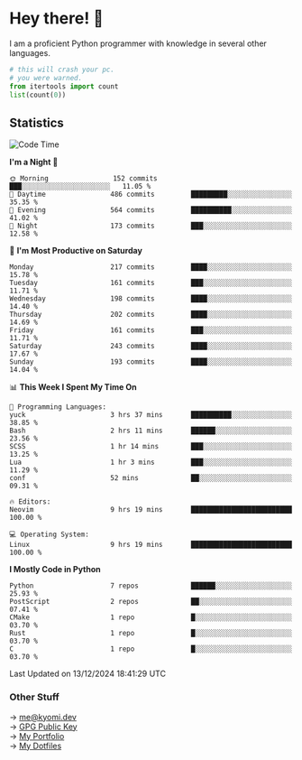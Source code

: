# Hey there! 👋

I am a proficient Python programmer with knowledge in several other languages.

```py
# this will crash your pc.
# you were warned.
from itertools import count
list(count(0))
```

## Statistics
<!--START_SECTION:waka-->
![Code Time](http://img.shields.io/badge/Code%20Time-1%2C639%20hrs%2020%20mins-blue)

**I'm a Night 🦉** 

```text
🌞 Morning                152 commits         ███░░░░░░░░░░░░░░░░░░░░░░   11.05 % 
🌆 Daytime                486 commits         █████████░░░░░░░░░░░░░░░░   35.35 % 
🌃 Evening                564 commits         ██████████░░░░░░░░░░░░░░░   41.02 % 
🌙 Night                  173 commits         ███░░░░░░░░░░░░░░░░░░░░░░   12.58 % 
```
📅 **I'm Most Productive on Saturday** 

```text
Monday                   217 commits         ████░░░░░░░░░░░░░░░░░░░░░   15.78 % 
Tuesday                  161 commits         ███░░░░░░░░░░░░░░░░░░░░░░   11.71 % 
Wednesday                198 commits         ████░░░░░░░░░░░░░░░░░░░░░   14.40 % 
Thursday                 202 commits         ████░░░░░░░░░░░░░░░░░░░░░   14.69 % 
Friday                   161 commits         ███░░░░░░░░░░░░░░░░░░░░░░   11.71 % 
Saturday                 243 commits         ████░░░░░░░░░░░░░░░░░░░░░   17.67 % 
Sunday                   193 commits         ████░░░░░░░░░░░░░░░░░░░░░   14.04 % 
```


📊 **This Week I Spent My Time On** 

```text
💬 Programming Languages: 
yuck                     3 hrs 37 mins       ██████████░░░░░░░░░░░░░░░   38.85 % 
Bash                     2 hrs 11 mins       ██████░░░░░░░░░░░░░░░░░░░   23.56 % 
SCSS                     1 hr 14 mins        ███░░░░░░░░░░░░░░░░░░░░░░   13.25 % 
Lua                      1 hr 3 mins         ███░░░░░░░░░░░░░░░░░░░░░░   11.29 % 
conf                     52 mins             ██░░░░░░░░░░░░░░░░░░░░░░░   09.31 % 

🔥 Editors: 
Neovim                   9 hrs 19 mins       █████████████████████████   100.00 % 

💻 Operating System: 
Linux                    9 hrs 19 mins       █████████████████████████   100.00 % 
```

**I Mostly Code in Python** 

```text
Python                   7 repos             ██████░░░░░░░░░░░░░░░░░░░   25.93 % 
PostScript               2 repos             ██░░░░░░░░░░░░░░░░░░░░░░░   07.41 % 
CMake                    1 repo              █░░░░░░░░░░░░░░░░░░░░░░░░   03.70 % 
Rust                     1 repo              █░░░░░░░░░░░░░░░░░░░░░░░░   03.70 % 
C                        1 repo              █░░░░░░░░░░░░░░░░░░░░░░░░   03.70 % 
```




 Last Updated on 13/12/2024 18:41:29 UTC
<!--END_SECTION:waka-->

### Other Stuff

→ [me@kyomi.dev](mailto:me@kyomi.dev)\
→ [GPG Public Key](https://github.com/bitterteriyaki.gpg)\
→ [My Portfolio](https://kyomi.dev)\
→ [My Dotfiles](https://github.com/bitterteriyaki/dotfiles)
